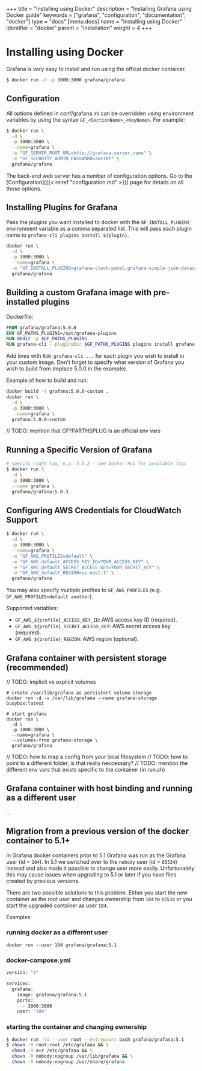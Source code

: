 +++
title = "Installing using Docker"
description = "Installing Grafana using Docker guide"
keywords = ["grafana", "configuration", "documentation", "docker"]
type = "docs"
[menu.docs]
name = "Installing using Docker"
identifier = "docker"
parent = "installation"
weight = 4
+++

# Installing using Docker

Grafana is very easy to install and run using the offical docker container.

```bash
$ docker run -d -p 3000:3000 grafana/grafana
```

## Configuration

All options defined in conf/grafana.ini can be overridden using environment
variables by using the syntax `GF_<SectionName>_<KeyName>`.
For example:

```bash
$ docker run \
  -d \
  -p 3000:3000 \
  --name=grafana \
  -e "GF_SERVER_ROOT_URL=http://grafana.server.name" \
  -e "GF_SECURITY_ADMIN_PASSWORD=secret" \
  grafana/grafana
```

The back-end web server has a number of configuration options. Go to the
[Configuration]({{< relref "configuration.md" >}}) page for details on all
those options.

## Installing Plugins for Grafana

Pass the plugins you want installed to docker with the `GF_INSTALL_PLUGINS` environment variable as a comma separated list. This will pass each plugin name to `grafana-cli plugins install ${plugin}`.

```bash
docker run \
  -d \
  -p 3000:3000 \
  --name=grafana \
  -e "GF_INSTALL_PLUGINS=grafana-clock-panel,grafana-simple-json-datasource" \
  grafana/grafana
```

## Building a custom Grafana image with pre-installed plugins

Dockerfile:
```Dockerfile
FROM grafana/grafana:5.0.0
ENV GF_PATHS_PLUGINS=/opt/grafana-plugins
RUN mkdir -p $GF_PATHS_PLUGINS
RUN grafana-cli --pluginsDir $GF_PATHS_PLUGINS plugins install grafana-clock-panel
```

Add lines with `RUN grafana-cli ...` for each plugin you wish to install in your custom image. Don't forget to specify what version of Grafana you wish to build from (replace 5.0.0 in the example).

Example of how to build and run:
```bash
docker build -t grafana:5.0.0-custom . 
docker run \
  -d \
  -p 3000:3000 \
  --name=grafana \
  grafana:5.0.0-custom
```

// TODO: mention that GF?PARTHSPLUG is an official env vars

## Running a Specific Version of Grafana

```bash
# specify right tag, e.g. 4.5.2 - see Docker Hub for available tags
$ docker run \
  -d \
  -p 3000:3000 \
  --name grafana \
  grafana/grafana:5.0.3
```

## Configuring AWS Credentials for CloudWatch Support

```bash
$ docker run \
  -d \
  -p 3000:3000 \
  --name=grafana \
  -e "GF_AWS_PROFILES=default" \
  -e "GF_AWS_default_ACCESS_KEY_ID=YOUR_ACCESS_KEY" \
  -e "GF_AWS_default_SECRET_ACCESS_KEY=YOUR_SECRET_KEY" \
  -e "GF_AWS_default_REGION=us-east-1" \
  grafana/grafana
```

You may also specify multiple profiles to `GF_AWS_PROFILES` (e.g.
`GF_AWS_PROFILES=default another`).

Supported variables:

- `GF_AWS_${profile}_ACCESS_KEY_ID`: AWS access key ID (required).
- `GF_AWS_${profile}_SECRET_ACCESS_KEY`: AWS secret access  key (required).
- `GF_AWS_${profile}_REGION`: AWS region (optional).

## Grafana container with persistent storage (recommended)

 // TODO: implicit vs explicit volumes

```
# create /var/lib/grafana as persistent volume storage
docker run -d -v /var/lib/grafana --name grafana-storage busybox:latest

# start grafana
docker run \
  -d \
  -p 3000:3000 \
  --name=grafana \
  --volumes-from grafana-storage \
  grafana/grafana
```

// TODO: how to map a config from your local filesystem
// TODO: how to point to a different folder, is that really neccessary?
// TODO: mention the different env vars that exists specific to the container (in run.sh)

## Grafana container with host binding and running as a different user

...



## Migration from a previous version of the docker container to 5.1+

In Grafana docker containers prior to 5.1 Grafana was run as the Grafana user (id = `104`). In 5.1 we switched over to the `nobody` user (id = `65534`) instead and also made it possible to change user more easily. Unfortunately this may cause issues when upgrading to 5.1 or later if you have files created by previous versions.

There are two possible solutions to this problem. Either you start the new container as the root user and changes ownership from `104` to `65534` or you start the upgraded container as user `104`.

Examples:

### running docker as a different user

`docker run --user 104 grafana/grafana:5.1`


### docker-compose.yml

```Dockerfile
version: "2"

services:
  grafana:
    image: grafana/grafana:5.1
    ports:
      - 3000:3000
    user: "104"
```

### starting the container and changing ownership

```bash
$ docker run -ti --user root --entrypoint bash grafana/grafana:5.1
$ chown -R root:root /etc/grafana && \
  chmod -R a+r /etc/grafana && \
  chown -R nobody:nogroup /var/lib/grafana && \
  chown -R nobody:nogroup /usr/share/grafana
```